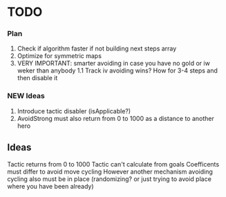 # TODO

### Plan
1. Check if algorithm faster if not building next steps array
1. Optimize for symmetric maps
1. VERY IMPORTANT: smarter avoiding in case you have no gold or iw weker than anybody
1.1 Track iv avoiding wins? How for 3-4 steps and then disable it

### NEW Ideas

1. Introduce tactic disabler (isApplicable?)
1. AvoidStrong must also return from 0 to 1000 as a distance to another hero

## Ideas

Tactic returns from 0 to 1000
Tactic can't calculate from goals
Coefficents must differ to avoid move cycling
However another mechanism avoiding cycling also must be in place 
(randomizing? or just trying to avoid place where you have been already)


